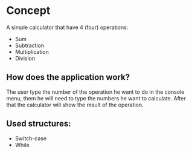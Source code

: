 # Concept

A simple calculator that have 4 (four) operations:
<ul>
<li>Sum</li>
<li>Subtraction</li>
<li>Multiplication</li>
<li>Division</li>
</ul>

## How does the application work?

The user type the number of the operation he want to do in the console menu, them he will need to type the numbers he want to calculate.
After that the calculator will show the result of the operation.

##  Used structures:

<ul>
<li>Switch-case</li>
<li>While</li>
</ul>
